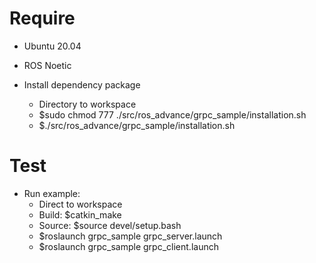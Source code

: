 
# Require 
- Ubuntu 20.04
- ROS Noetic

- Install dependency package
    + Directory to workspace
    + $sudo chmod 777 ./src/ros_advance/grpc_sample/installation.sh
    + $./src/ros_advance/grpc_sample/installation.sh

# Test
- Run example:
    + Direct to workspace
    + Build: $catkin_make
    + Source: $source devel/setup.bash
    + $roslaunch grpc_sample grpc_server.launch
    + $roslaunch grpc_sample grpc_client.launch